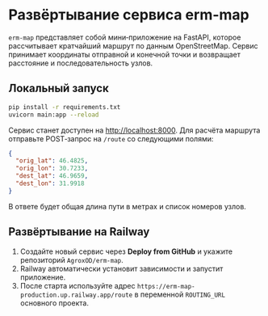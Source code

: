 <!-- Назначение файла: инструкция по запуску сервиса erm-map. -->

# Развёртывание сервиса erm-map

`erm-map` представляет собой мини‑приложение на FastAPI, которое рассчитывает кратчайший маршрут по данным OpenStreetMap. Сервис принимает координаты отправной и конечной точки и возвращает расстояние и последовательность узлов.

## Локальный запуск
```bash
pip install -r requirements.txt
uvicorn main:app --reload
```
Сервис станет доступен на <http://localhost:8000>. Для расчёта маршрута отправьте POST‑запрос на `/route` со следующими полями:
```json
{
  "orig_lat": 46.4825,
  "orig_lon": 30.7233,
  "dest_lat": 46.9659,
  "dest_lon": 31.9918
}
```
В ответе будет общая длина пути в метрах и список номеров узлов.

## Развёртывание на Railway
1. Создайте новый сервис через **Deploy from GitHub** и укажите репозиторий `AgroxOD/erm-map`.
2. Railway автоматически установит зависимости и запустит приложение.
3. После старта используйте адрес `https://erm-map-production.up.railway.app/route` в переменной `ROUTING_URL` основного проекта.

